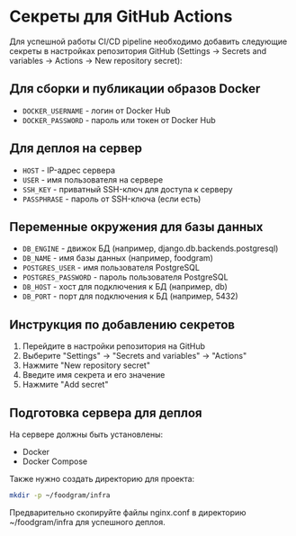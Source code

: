 # Секреты для GitHub Actions

Для успешной работы CI/CD pipeline необходимо добавить следующие секреты в настройках репозитория GitHub (Settings -> Secrets and variables -> Actions -> New repository secret):

## Для сборки и публикации образов Docker

- `DOCKER_USERNAME` - логин от Docker Hub
- `DOCKER_PASSWORD` - пароль или токен от Docker Hub

## Для деплоя на сервер

- `HOST` - IP-адрес сервера
- `USER` - имя пользователя на сервере
- `SSH_KEY` - приватный SSH-ключ для доступа к серверу
- `PASSPHRASE` - пароль от SSH-ключа (если есть)

## Переменные окружения для базы данных

- `DB_ENGINE` - движок БД (например, django.db.backends.postgresql)
- `DB_NAME` - имя базы данных (например, foodgram)
- `POSTGRES_USER` - имя пользователя PostgreSQL
- `POSTGRES_PASSWORD` - пароль пользователя PostgreSQL
- `DB_HOST` - хост для подключения к БД (например, db)
- `DB_PORT` - порт для подключения к БД (например, 5432)

## Инструкция по добавлению секретов

1. Перейдите в настройки репозитория на GitHub
2. Выберите "Settings" -> "Secrets and variables" -> "Actions"
3. Нажмите "New repository secret"
4. Введите имя секрета и его значение
5. Нажмите "Add secret"

## Подготовка сервера для деплоя

На сервере должны быть установлены:
- Docker
- Docker Compose

Также нужно создать директорию для проекта:
```bash
mkdir -p ~/foodgram/infra
```

Предварительно скопируйте файлы nginx.conf в директорию ~/foodgram/infra для успешного деплоя. 
